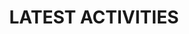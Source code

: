 ---
widget: featured
title: LATEST ACTIVITIES
headless: true  # This file represents a page section.
weight: 50

# ... Put Your Section Options Here (title etc.) ...

content:
  columns: '1'
  # Page type to display. E.g. post, event, or publication.
  page_type: event
  # Choose how much pages you would like to display (0 = all pages)
  count: 1
  # Page order. Descending (desc) or ascending (asc) date.
  order: desc
  # Optionally filter posts by a taxonomy term.
  filters:
    tag: ''
    category: ''
    publication_type: ''
  archive:
    enable: true
    text: See all activities
    link: event/
design:
  # Toggle between the various page layout types.
  #   1 = List
  #   2 = Compact
  #   3 = Card
  #   4 = Citation (publication only)
  view:  compact
  css_style: 
  css_class: 
  background:
    # Name of image in `assets/media/`.
    image: ituBanner.jpg
    # Darken the image? Range 0-1 where 0 is transparent and 1 is opaque.
    image_darken: 0.6
    #  Options are `cover` (default), `contain`, or `actual` size.
    image_size: cover
    # Options include `left`, `center` (default), or `right`.
    image_position: center
    # Use a fun parallax-like fixed background effect on the desktop? true/false
    image_parallax: true
    # Text color (true=light, false=dark, or remove for the dynamic theme color).
    text_color_light: true

---